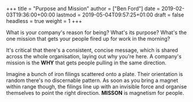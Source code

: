 +++
title = "Purpose and Mission"
author = ["Ben Ford"]
date = 2019-02-03T19:36:00+00:00
lastmod = 2019-05-04T09:57:25+01:00
draft = false
headless = true
weight = 1
+++

What is your company's reason for being? What's its purpose? What's the one
mission that gets your people fired up for work in the morning?

It's critical that there's a consistent, concise message, which is shared across
the whole organisation, laying out why you're here. A company's mission is the
**WHY** that gets people pulling in the same direction.

Imagine a bunch of iron filings scattered onto a plate. Their orientation is
random there's no discernable pattern. As soon as you bring a magnet within
range though, the filings line up with an invisible force and organise
themselves to point the right direction. **MISSON** is magnetism for people.

<a id="org94890fa"></a>
